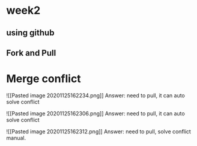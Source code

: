 # week2
## using github

## Fork and Pull


# Merge conflict
![[Pasted image 20201125162234.png]]
Answer:  need to pull, it can auto solve conflict

![[Pasted image 20201125162306.png]]
Answer:  need to pull, it can auto solve conflict

![[Pasted image 20201125162312.png]]
Answer:  need to pull, solve conflict manual.